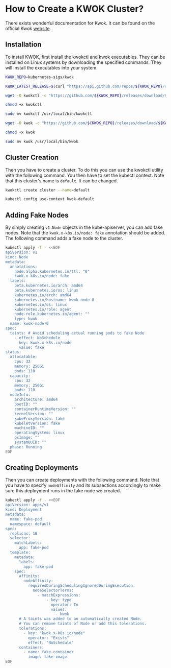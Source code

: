 # How to Create a KWOK Cluster?
There exists wonderful documentation for Kwok. It can be found on the official Kwok [website](https://kwok.sigs.k8s.io/docs/user/kwok-manage-nodes-and-pods/).

## Installation
To install KWOK, first install the kwokctl and kwok executables. They can be installed on Linux systems by downloading the specified commands. They will install the executables into your system.

```sh
KWOK_REPO=kubernetes-sigs/kwok

KWOK_LATEST_RELEASE=$(curl "https://api.github.com/repos/${KWOK_REPO}/releases/latest" | jq -r '.tag_name')

wget -O kwokctl -c "https://github.com/${KWOK_REPO}/releases/download/${KWOK_LATEST_RELEASE}/kwokctl-$(go env GOOS)-$(go env GOARCH)"

chmod +x kwokctl

sudo mv kwokctl /usr/local/bin/kwokctl

wget -O kwok -c "https://github.com/${KWOK_REPO}/releases/download/${KWOK_LATEST_RELEASE}/kwok-$(go env GOOS)-$(go env GOARCH)"

chmod +x kwok

sudo mv kwok /usr/local/bin/kwok
```

## Cluster Creation
Then you have to create a cluster. To do this you can use the kwokctl utility with the following command. You then have to set the kubectl context. Note that this cluster's name is `default`. It can be changed.

```sh
kwokctl create cluster --name=default

kubectl config use-context kwok-default
```

## Adding Fake Nodes
By simply creating `v1.Node` objects in the kube-apiserver, you can add fake nodes. Note that the `kwok.x-k8s.io/node: fake` annotation should be added. The following command adds a fake node to the cluster.

```sh
kubectl apply -f - <<EOF
apiVersion: v1
kind: Node
metadata:
  annotations:
    node.alpha.kubernetes.io/ttl: "0"
    kwok.x-k8s.io/node: fake
  labels:
    beta.kubernetes.io/arch: amd64
    beta.kubernetes.io/os: linux
    kubernetes.io/arch: amd64
    kubernetes.io/hostname: kwok-node-0
    kubernetes.io/os: linux
    kubernetes.io/role: agent
    node-role.kubernetes.io/agent: ""
    type: kwok
  name: kwok-node-0
spec:
  taints: # Avoid scheduling actual running pods to fake Node
    - effect: NoSchedule
      key: kwok.x-k8s.io/node
      value: fake
status:
  allocatable:
    cpu: 32
    memory: 256Gi
    pods: 110
  capacity:
    cpu: 32
    memory: 256Gi
    pods: 110
  nodeInfo:
    architecture: amd64
    bootID: ""
    containerRuntimeVersion: ""
    kernelVersion: ""
    kubeProxyVersion: fake
    kubeletVersion: fake
    machineID: ""
    operatingSystem: linux
    osImage: ""
    systemUUID: ""
  phase: Running
EOF
```

## Creating Deployments
Then you can create deployments with the following command. Note that you have to specify `nodeAffinity` and its subsections accordingly to make sure this deployment runs in the fake node we created.


```sh
kubectl apply -f - <<EOF
apiVersion: apps/v1
kind: Deployment
metadata:
  name: fake-pod
  namespace: default
spec:
  replicas: 10
  selector:
    matchLabels:
      app: fake-pod
  template:
    metadata:
      labels:
        app: fake-pod
    spec:
      affinity:
        nodeAffinity:
          requiredDuringSchedulingIgnoredDuringExecution:
            nodeSelectorTerms:
              - matchExpressions:
                  - key: type
                    operator: In
                    values:
                      - kwok
      # A taints was added to an automatically created Node.
      # You can remove taints of Node or add this tolerations.
      tolerations:
        - key: "kwok.x-k8s.io/node"
          operator: "Exists"
          effect: "NoSchedule"
      containers:
        - name: fake-container
          image: fake-image
EOF
```